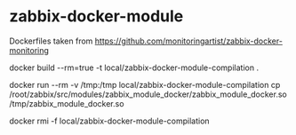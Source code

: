 # zabbix-docker-module

Dockerfiles taken from
https://github.com/monitoringartist/zabbix-docker-monitoring

docker build --rm=true -t local/zabbix-docker-module-compilation .

docker run --rm -v /tmp:/tmp local/zabbix-docker-module-compilation cp /root/zabbix/src/modules/zabbix_module_docker/zabbix_module_docker.so /tmp/zabbix_module_docker.so

docker rmi -f local/zabbix-docker-module-compilation
